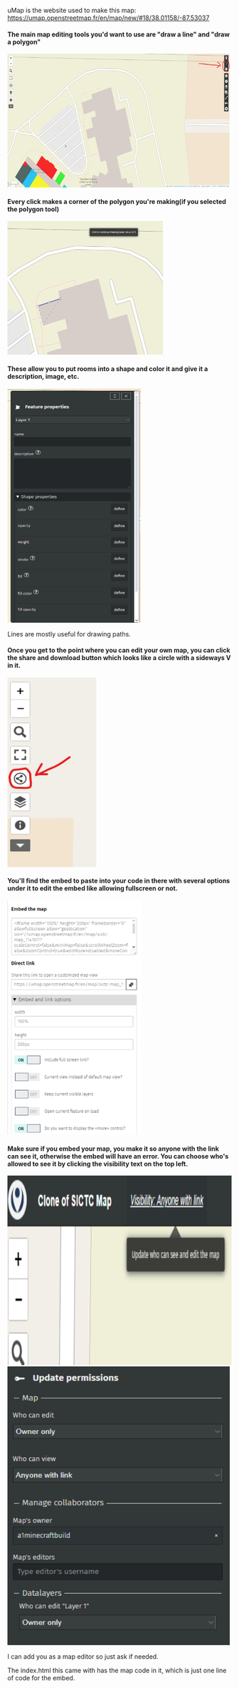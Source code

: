 uMap is the website used to make this map:  https://umap.openstreetmap.fr/en/map/new/#18/38.01158/-87.53037

<h4>The main map editing tools you'd want to use are "draw a line" and "draw a polygon"</h4>
<img src="./images/drawtools.png" width="500" height="300">
<h4>Every click makes a corner of the polygon you're making(if you selected the polygon tool)</h4>
<img src="./images/makingshape.png" width="350" height="300">
<h4>These allow you to put rooms into a shape and color it and give it a description, image, etc.  </h4>
<img src="./images/features.png" width="300" height="525">

Lines are mostly useful for drawing paths.  

<h4>Once you get to the point where you can edit your own map, you can click the share and download button which looks like a circle with a sideways V in it.  </h4>
<img src="./images/sharebutton.png" width="200" height="425">
<h4>You'll find the embed to paste into your code in there with several options under it to edit the embed like allowing fullscreen or not.  </h4>
<img src="./images/embedsettings.png" width="300" height="525">

<h4>Make sure if you embed your map, you make it so anyone with the link can see it, otherwise the embed will have an error.  You can choose who's allowed to see it by clicking the visibility text on the top left.  </h4>
<img src="./images/visibility.png" width="600" height="425">
<img src="./images/visibilitysettings.png" width="500" height="625">

I can add you as a map editor so just ask if needed.  

The index.html this came with has the map code in it, which is just one line of code for the embed.  
